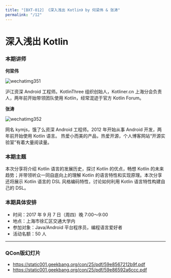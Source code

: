 ```yaml
---
title: "[BXT-012] 《深入浅出 Kotlin》 by 何梁伟 & 张涛"
permalink: "/12"
---
```


# 深入浅出 Kotlin

### 本期讲师

**何梁伟**

![wechatimg351](https://user-images.githubusercontent.com/5830104/29865005-ed031028-8da6-11e7-9cfd-bcf41c173fa2.jpg)

沪江资深 Android 工程师。KotlinThree 组织创始人，Kotliner.cn 上海分会负责人，两年前开始带领团队使用 Kotlin，经常混迹于官方 Kotlin Forum。

**张涛**

![wechatimg352](https://user-images.githubusercontent.com/5830104/29864997-e7b5b314-8da6-11e7-98e0-63f8e871f384.jpg)

网名 kymjs，饿了么资深 Android 工程师。2012 年开始从事 Android 开发，两年前开始使用 Kotlin 语言。 热爱小而美的产品，热爱开源，个人博客网站“开源实验室”有着大量阅读量。

### 本期主题

本次分享将介绍 Kotlin 语言的发展历史，探讨 Kotlin 的优点，畅想 Kotlin 的未来趋势；并带领听众一同自底向上的理解 Kotlin 的语言特性和实现原理。本次分享还将展示 Kotlin 语言的 DSL 风格编码特性，讨论如何利用 Kotlin 语言特性构建自己的 DSL。

### 本期具体安排

* 时间：2017 年 9 月 7 日（周四）晚 7:00～9:00
* 地点：上海市徐汇区交通大学内
* 参加对象：Java/Android 平台程序员，编程语言爱好者
* 活动名额：50 人

***

### QCon版幻灯片

* <https://static001.geekbang.org/con/25/pdf/59e8567212b9f.pdf>
* <https://static001.geekbang.org/con/25/pdf/59e86592a6ccc.pdf>
